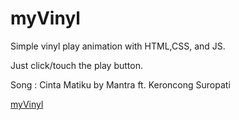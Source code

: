 # myVinyl
Simple vinyl play animation with HTML,CSS, and JS.

Just click/touch the play button.

Song : Cinta Matiku by Mantra ft. Keroncong Suropati

<a href ="http://bit.ly/2DUpHf5">myVinyl</a>
